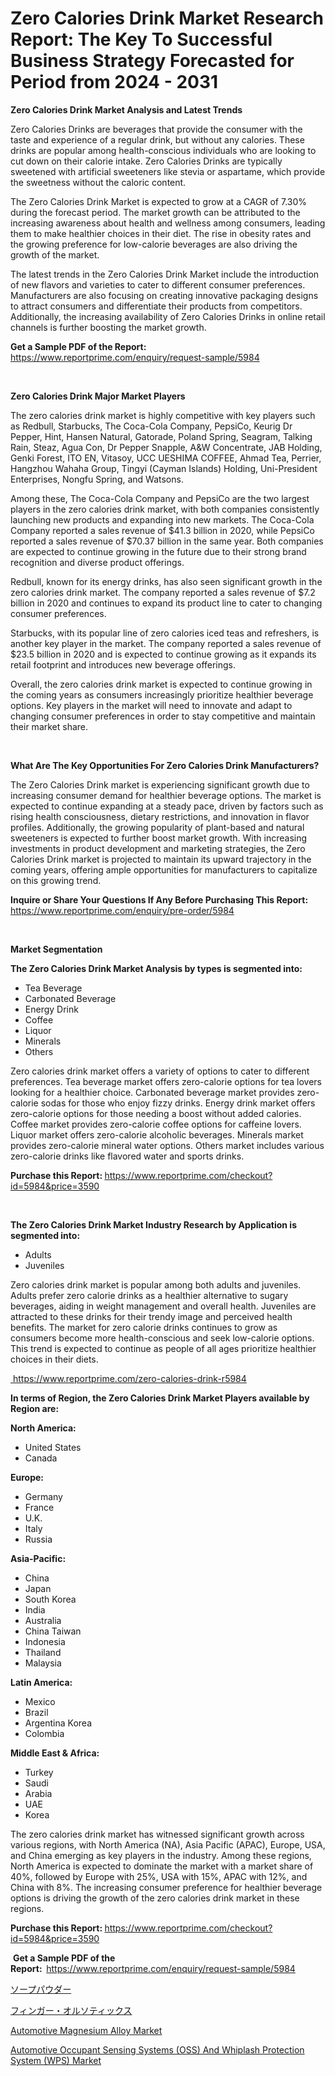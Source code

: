 <p><h1>Zero Calories Drink Market Research Report: The Key To Successful Business Strategy Forecasted for Period from 2024 - 2031</h1></p><p><strong>Zero Calories Drink Market Analysis and Latest Trends</strong></p>
<p><p>Zero Calories Drinks are beverages that provide the consumer with the taste and experience of a regular drink, but without any calories. These drinks are popular among health-conscious individuals who are looking to cut down on their calorie intake. Zero Calories Drinks are typically sweetened with artificial sweeteners like stevia or aspartame, which provide the sweetness without the caloric content.</p><p>The Zero Calories Drink Market is expected to grow at a CAGR of 7.30% during the forecast period. The market growth can be attributed to the increasing awareness about health and wellness among consumers, leading them to make healthier choices in their diet. The rise in obesity rates and the growing preference for low-calorie beverages are also driving the growth of the market.</p><p>The latest trends in the Zero Calories Drink Market include the introduction of new flavors and varieties to cater to different consumer preferences. Manufacturers are also focusing on creating innovative packaging designs to attract consumers and differentiate their products from competitors. Additionally, the increasing availability of Zero Calories Drinks in online retail channels is further boosting the market growth.</p></p>
<p><strong>Get a Sample PDF of the Report:&nbsp;</strong> <a href="https://www.reportprime.com/enquiry/request-sample/5984">https://www.reportprime.com/enquiry/request-sample/5984</a></p>
<p>&nbsp;</p>
<p><strong>Zero Calories Drink Major Market Players</strong></p>
<p><p>The zero calories drink market is highly competitive with key players such as Redbull, Starbucks, The Coca-Cola Company, PepsiCo, Keurig Dr Pepper, Hint, Hansen Natural, Gatorade, Poland Spring, Seagram, Talking Rain, Steaz, Agua Con, Dr Pepper Snapple, A&W Concentrate, JAB Holding, Genki Forest, ITO EN, Vitasoy, UCC UESHIMA COFFEE, Ahmad Tea, Perrier, Hangzhou Wahaha Group, Tingyi (Cayman Islands) Holding, Uni-President Enterprises, Nongfu Spring, and Watsons.</p><p>Among these, The Coca-Cola Company and PepsiCo are the two largest players in the zero calories drink market, with both companies consistently launching new products and expanding into new markets. The Coca-Cola Company reported a sales revenue of $41.3 billion in 2020, while PepsiCo reported a sales revenue of $70.37 billion in the same year. Both companies are expected to continue growing in the future due to their strong brand recognition and diverse product offerings.</p><p>Redbull, known for its energy drinks, has also seen significant growth in the zero calories drink market. The company reported a sales revenue of $7.2 billion in 2020 and continues to expand its product line to cater to changing consumer preferences.</p><p>Starbucks, with its popular line of zero calories iced teas and refreshers, is another key player in the market. The company reported a sales revenue of $23.5 billion in 2020 and is expected to continue growing as it expands its retail footprint and introduces new beverage offerings.</p><p>Overall, the zero calories drink market is expected to continue growing in the coming years as consumers increasingly prioritize healthier beverage options. Key players in the market will need to innovate and adapt to changing consumer preferences in order to stay competitive and maintain their market share.</p></p>
<p>&nbsp;</p>
<p><strong>What Are The Key Opportunities For Zero Calories Drink Manufacturers?</strong></p>
<p><p>The Zero Calories Drink market is experiencing significant growth due to increasing consumer demand for healthier beverage options. The market is expected to continue expanding at a steady pace, driven by factors such as rising health consciousness, dietary restrictions, and innovation in flavor profiles. Additionally, the growing popularity of plant-based and natural sweeteners is expected to further boost market growth. With increasing investments in product development and marketing strategies, the Zero Calories Drink market is projected to maintain its upward trajectory in the coming years, offering ample opportunities for manufacturers to capitalize on this growing trend.</p></p>
<p><strong>Inquire or Share Your Questions If Any Before Purchasing This Report:</strong> <a href="https://www.reportprime.com/enquiry/pre-order/5984">https://www.reportprime.com/enquiry/pre-order/5984</a></p>
<p>&nbsp;</p>
<p><strong>Market Segmentation</strong></p>
<p><strong>The Zero Calories Drink Market Analysis by types is segmented into:</strong></p>
<p><ul><li>Tea Beverage</li><li>Carbonated Beverage</li><li>Energy Drink</li><li>Coffee</li><li>Liquor</li><li>Minerals</li><li>Others</li></ul></p>
<p><p>Zero calories drink market offers a variety of options to cater to different preferences. Tea beverage market offers zero-calorie options for tea lovers looking for a healthier choice. Carbonated beverage market provides zero-calorie sodas for those who enjoy fizzy drinks. Energy drink market offers zero-calorie options for those needing a boost without added calories. Coffee market provides zero-calorie coffee options for caffeine lovers. Liquor market offers zero-calorie alcoholic beverages. Minerals market provides zero-calorie mineral water options. Others market includes various zero-calorie drinks like flavored water and sports drinks.</p></p>
<p><strong>Purchase this Report:&nbsp;</strong><a href="https://www.reportprime.com/checkout?id=5984&price=3590">https://www.reportprime.com/checkout?id=5984&price=3590</a></p>
<p>&nbsp;</p>
<p><strong>The Zero Calories Drink Market Industry Research by Application is segmented into:</strong></p>
<p><ul><li>Adults</li><li>Juveniles</li></ul></p>
<p><p>Zero calories drink market is popular among both adults and juveniles. Adults prefer zero calorie drinks as a healthier alternative to sugary beverages, aiding in weight management and overall health. Juveniles are attracted to these drinks for their trendy image and perceived health benefits. The market for zero calorie drinks continues to grow as consumers become more health-conscious and seek low-calorie options. This trend is expected to continue as people of all ages prioritize healthier choices in their diets.</p></p>
<p><a href="https://www.reportprime.com/zero-calories-drink-r5984">&nbsp;https://www.reportprime.com/zero-calories-drink-r5984</a></p>
<p><strong>In terms of Region, the Zero Calories Drink Market Players available by Region are:</strong></p>
<p>
    <p> <strong> North America: </strong>
        <ul>
            <li>United States</li>
            <li>Canada</li>
        </ul>
        </p> 
    <p> <strong> Europe: </strong>
        <ul>
            <li>Germany</li>
            <li>France</li>
            <li>U.K.</li>
            <li>Italy</li>
            <li>Russia</li>
        </ul>
        </p> 
    <p> <strong> Asia-Pacific: </strong>
        <ul>
            <li>China</li>
            <li>Japan</li>
            <li>South Korea</li>
            <li>India</li>
            <li>Australia</li>
            <li>China Taiwan</li>
            <li>Indonesia</li>
            <li>Thailand</li>
            <li>Malaysia</li>
        </ul>
        </p> 
    <p> <strong> Latin America: </strong>
        <ul>
            <li>Mexico</li>
            <li>Brazil</li>
            <li>Argentina Korea</li>
            <li>Colombia</li>
        </ul>
        </p> 
    <p> <strong> Middle East & Africa: </strong>
        <ul>
            <li>Turkey</li>
            <li>Saudi</li>
            <li>Arabia</li>
            <li>UAE</li>
            <li>Korea</li>
        </ul>
    </p>
    </p>
<p><p>The zero calories drink market has witnessed significant growth across various regions, with North America (NA), Asia Pacific (APAC), Europe, USA, and China emerging as key players in the industry. Among these regions, North America is expected to dominate the market with a market share of 40%, followed by Europe with 25%, USA with 15%, APAC with 12%, and China with 8%. The increasing consumer preference for healthier beverage options is driving the growth of the zero calories drink market in these regions.</p></p>
<p><strong>Purchase this Report: </strong><a href="https://www.reportprime.com/checkout?id=5984&price=3590">https://www.reportprime.com/checkout?id=5984&price=3590</a></p>
<p>&nbsp;<strong>Get a Sample PDF of the Report:&nbsp;&nbsp;</strong><a href="https://www.reportprime.com/enquiry/request-sample/5984">https://www.reportprime.com/enquiry/request-sample/5984</a></p>
<p><strong></strong></p>
<p><p><a href="https://github.com/nemesis2824/Market-Research-Report-List-1/blob/main/769307617734.md">ソープパウダー</a></p><p><a href="https://github.com/pepo3k/Market-Research-Report-List-1/blob/main/575726917733.md">フィンガー・オルソティックス</a></p><p><a href="https://issuu.com/reportprime-2/docs/automotive-magnesium-alloy-market-size-2030.pptx">Automotive Magnesium Alloy Market</a></p><p><a href="https://issuu.com/reportprime-2/docs/automotive-occupant-sensing-systems-oss-and-whipla">Automotive Occupant Sensing Systems (OSS) And Whiplash Protection System (WPS) Market</a></p></p>